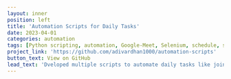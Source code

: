 ```yaml
---
layout: inner
position: left
title: 'Automation Scripts for Daily Tasks'
date: 2023-04-01 
categories: automation
tags: [Python scripting, automation, Google-Meet, Selenium, schedule, smtplib]
project_link: 'https://github.com/adivardhan1000/automation-scripts'
button_text: View on GitHub
lead_text: 'Dveloped multiple scripts to automate daily tasks like joining Google Meet, sending emails, etc. The scipt would record a series of activities and pickle them. When the file is run, it just does the task for you.'
---
```

